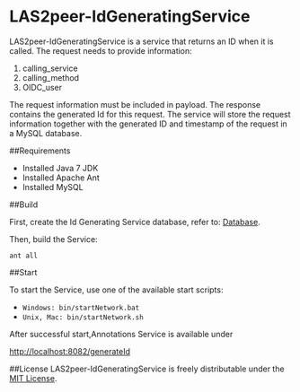 # LAS2peer-IdGeneratingService
LAS2peer-IdGeneratingService is a service that returns an ID when it is called.
The request needs to provide information:
  1. calling_service
  2. calling_method
  3. OIDC_user

The request information must be included in payload. The response contains the generated Id for this request.
The service will store the request information together with the generated ID and timestamp of the request in a MySQL database.

##Requirements

* Installed Java 7 JDK
* Installed Apache Ant
* Installed MySQL

##Build

First, create the Id Generating Service database, refer to: [Database](https://github.com/rwth-acis/LAS2peer-IdGeneratingService/tree/master/DB).

Then, build the Service:

```
ant all
```

##Start

To start the Service, use one of the available start scripts:
  
  * `Windows: bin/startNetwork.bat`
  * `Unix, Mac: bin/startNetwork.sh`

After successful start,Annotations Service is available under

  [http://localhost:8082/generateId](http://localhost:8082/generateId)
  

##License
LAS2peer-IdGeneratingService is freely distributable under the [MIT License](https://github.com/rwth-acis/las2peer-IdGeneratingService/blob/master/LICENSE).
